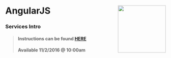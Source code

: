 # AngularJS <img align="right" src="https://github.com/Learning-Fuze/prototypes_C11/blob/assets/assets/images/logos/LF_LOGO.png?raw=true" width="150">
### Services Intro

>#### Instructions can be found <a href="http://learning-fuze.github.io/prototypes_C11/#/AngularJS-Services-Intro" target="_blank">HERE</a>
>#### Available 11/2/2016 @ 10:00am